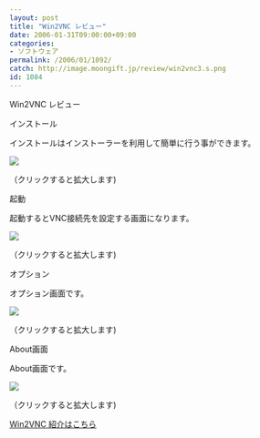 ```yaml
---
layout: post
title: "Win2VNC レビュー"
date: 2006-01-31T09:00:00+09:00
categories:
- ソフトウェア
permalink: /2006/01/1092/
catch: http://image.moongift.jp/review/win2vnc3.s.png
id: 1084
---
```

Win2VNC レビュー  
<!--more-->

インストール

  

インストールはインストーラーを利用して簡単に行う事ができます。

  

[![](http://image.moongift.jp/review/win2vnc1.s.png)](http://image.moongift.jp/review/win2vnc1.png)  
  
（クリックすると拡大します)

  

起動

  

起動するとVNC接続先を設定する画面になります。

  

[![](http://image.moongift.jp/review/win2vnc2.s.png)](http://image.moongift.jp/review/win2vnc2.png)  
  
（クリックすると拡大します)

  

オプション

  

オプション画面です。

  

[![](http://image.moongift.jp/review/win2vnc3.s.png)](http://image.moongift.jp/review/win2vnc3.png)  
  
（クリックすると拡大します)

  

About画面

  

About画面です。

  

[![](http://image.moongift.jp/review/win2vnc4.s.png)](http://image.moongift.jp/review/win2vnc4.png)  
  
（クリックすると拡大します)

  

[Win2VNC 紹介はこちら](http://oss.moongift.jp/intro/i-1069.html)

